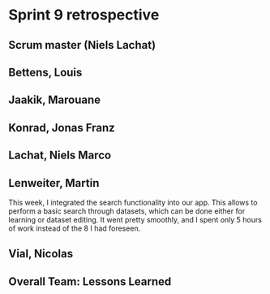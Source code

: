 # Sprint 9 retrospective

## Scrum master (Niels Lachat)


## Bettens, Louis


## Jaakik, Marouane

## Konrad, Jonas Franz


## Lachat, Niels Marco


## Lenweiter, Martin
This week, I integrated the search functionality into our app. This allows to perform a basic search through datasets, which can be done either for learning or dataset editing. It went pretty smoothly, and I spent only 5 hours of work instead of the 8 I had foreseen.

## Vial, Nicolas


## Overall Team: Lessons Learned

